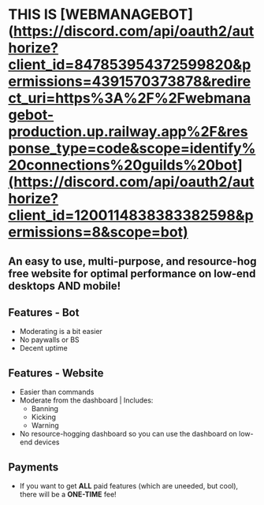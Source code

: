 # THIS IS [WEBMANAGEBOT](https://discord.com/api/oauth2/authorize?client_id=847853954372599820&permissions=4391570373878&redirect_uri=https%3A%2F%2Fwebmanagebot-production.up.railway.app%2F&response_type=code&scope=identify%20connections%20guilds%20bot](https://discord.com/api/oauth2/authorize?client_id=1200114838383382598&permissions=8&scope=bot)

## An easy to use, multi-purpose, and resource-hog free website for optimal performance on low-end desktops AND mobile!

## **Features - Bot**

* Moderating is a bit easier
* No paywalls or BS
* Decent uptime

## **Features - Website**

* Easier than commands
* Moderate from the dashboard | Includes:
    - Banning
    - Kicking
    - Warning
* No resource-hogging dashboard so you can use the dashboard on low-end devices

## **Payments**

* If you want to get **ALL** paid features (which are uneeded, but cool), there will be a **ONE-TIME** fee!
